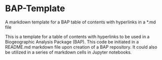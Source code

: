 # BAP-Template
A markdown template for a BAP table of contents with hyperlinks in a *.md file


This is a template for a table of contents with hyperlinks to be used in a Biogeographic Analysis Package (BAP). This code be initiated in a README.md markdown file upon creation of a BAP repository. It could also be utilized in a series of markdown cells in Jupyter notebooks.
